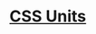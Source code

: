 # [CSS Units](https://www.theodinproject.com/lessons/node-path-intermediate-html-and-css-css-units)
